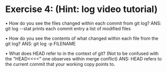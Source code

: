 # Exercise 4: (Hint: log video tutorial)
•	How do you see the files changed within each commit from git log?
ANS: git log --stat prints each commit entry a list of modified files

•	How do you see the contents of what changed within each file from the git log?
ANS: git log -p FILENAME 

•	What does HEAD refer to in the context of git? (Not to be confused with the "HEAD<<<<" one observes within merge conflict)
ANS: HEAD refers to the current commit that your working copy points to.

